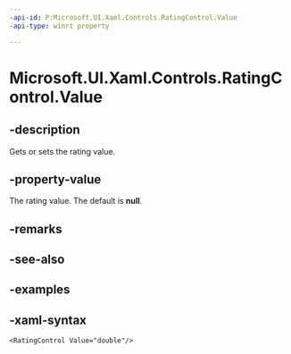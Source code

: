 ```yaml
---
-api-id: P:Microsoft.UI.Xaml.Controls.RatingControl.Value
-api-type: winrt property

---
```

<!-- Property syntax.
public double Value { get;  set; }
-->

# Microsoft.UI.Xaml.Controls.RatingControl.Value


## -description

Gets or sets the rating value.


## -property-value

The rating value. The default is **null**.


## -remarks


## -see-also


## -examples


## -xaml-syntax

```xaml
<RatingControl Value="double"/>
```


